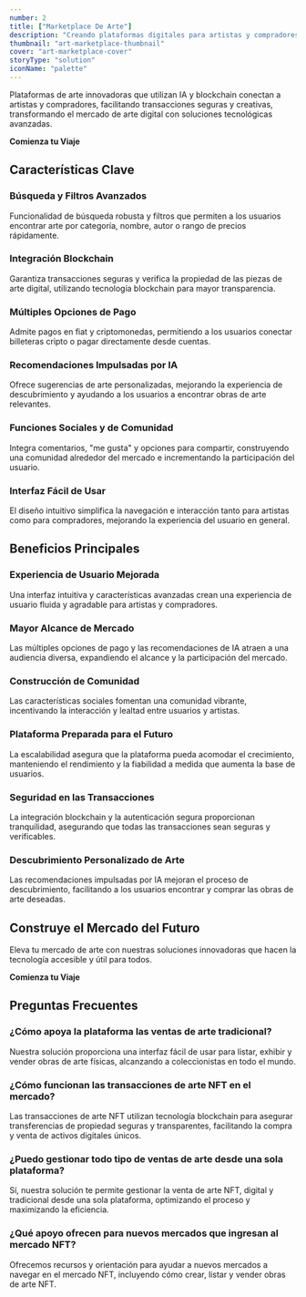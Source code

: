 ```yaml
---
number: 2
title: ["Marketplace De Arte"]
description: "Creando plataformas digitales para artistas y compradores, integrando blockchain para transacciones seguras y promoviendo la creatividad."
thumbnail: "art-marketplace-thumbnail"
cover: "art-marketplace-cover"
storyType: "solution"
iconName: "palette"
---
```


Plataformas de arte innovadoras que utilizan IA y blockchain conectan a artistas y compradores, facilitando transacciones seguras y creativas, transformando el mercado de arte digital con soluciones tecnológicas avanzadas.

**Comienza tu Viaje**

## Características Clave

### Búsqueda y Filtros Avanzados

Funcionalidad de búsqueda robusta y filtros que permiten a los usuarios encontrar arte por categoría, nombre, autor o rango de precios rápidamente.

### Integración Blockchain

Garantiza transacciones seguras y verifica la propiedad de las piezas de arte digital, utilizando tecnología blockchain para mayor transparencia.

### Múltiples Opciones de Pago

Admite pagos en fiat y criptomonedas, permitiendo a los usuarios conectar billeteras cripto o pagar directamente desde cuentas.

### Recomendaciones Impulsadas por IA

Ofrece sugerencias de arte personalizadas, mejorando la experiencia de descubrimiento y ayudando a los usuarios a encontrar obras de arte relevantes.

### Funciones Sociales y de Comunidad

Integra comentarios, "me gusta" y opciones para compartir, construyendo una comunidad alrededor del mercado e incrementando la participación del usuario.

### Interfaz Fácil de Usar

El diseño intuitivo simplifica la navegación e interacción tanto para artistas como para compradores, mejorando la experiencia del usuario en general.

## Beneficios Principales

### Experiencia de Usuario Mejorada

Una interfaz intuitiva y características avanzadas crean una experiencia de usuario fluida y agradable para artistas y compradores.

### Mayor Alcance de Mercado

Las múltiples opciones de pago y las recomendaciones de IA atraen a una audiencia diversa, expandiendo el alcance y la participación del mercado.

### Construcción de Comunidad

Las características sociales fomentan una comunidad vibrante, incentivando la interacción y lealtad entre usuarios y artistas.

### Plataforma Preparada para el Futuro

La escalabilidad asegura que la plataforma pueda acomodar el crecimiento, manteniendo el rendimiento y la fiabilidad a medida que aumenta la base de usuarios.

### Seguridad en las Transacciones

La integración blockchain y la autenticación segura proporcionan tranquilidad, asegurando que todas las transacciones sean seguras y verificables.

### Descubrimiento Personalizado de Arte

Las recomendaciones impulsadas por IA mejoran el proceso de descubrimiento, facilitando a los usuarios encontrar y comprar las obras de arte deseadas.

## Construye el Mercado del Futuro

Eleva tu mercado de arte con nuestras soluciones innovadoras que hacen la tecnología accesible y útil para todos.

**Comienza tu Viaje**

## Preguntas Frecuentes

### ¿Cómo apoya la plataforma las ventas de arte tradicional?

Nuestra solución proporciona una interfaz fácil de usar para listar, exhibir y vender obras de arte físicas, alcanzando a coleccionistas en todo el mundo.

### ¿Cómo funcionan las transacciones de arte NFT en el mercado?

Las transacciones de arte NFT utilizan tecnología blockchain para asegurar transferencias de propiedad seguras y transparentes, facilitando la compra y venta de activos digitales únicos.

### ¿Puedo gestionar todo tipo de ventas de arte desde una sola plataforma?

Sí, nuestra solución te permite gestionar la venta de arte NFT, digital y tradicional desde una sola plataforma, optimizando el proceso y maximizando la eficiencia.

### ¿Qué apoyo ofrecen para nuevos mercados que ingresan al mercado NFT?

Ofrecemos recursos y orientación para ayudar a nuevos mercados a navegar en el mercado NFT, incluyendo cómo crear, listar y vender obras de arte NFT.
